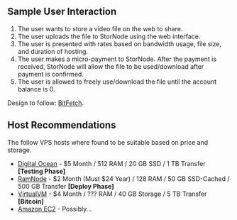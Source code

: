 ## Sample User Interaction ##

1. The user wants to store a video file on the web to share.
2. The user uploads the file to StorNode using the web interface.
3. The user is presented with rates based on bandwidth usage, file size, and duration of hosting. 
4. The user makes a micro-payment to StorNode. After the payment is received, StorNode will allow the file to be used/download after payment is confirmed.
5. The user is allowed to freely use/download the file until the account balance is 0. 

Design to follow: [BitFetch](https://bitfetch.com/).

## Host Recommendations ##
The follow VPS hosts where found to be suitable based on price and storage. 

- [Digital Ocean](http://digitalocean.com) - $5 Month / 512 RAM / 20 GB SSD / 1 TB Transfer **[Testing Phase]**
- [RamNode](http://www.ramnode.com/) - $2 Month (Must $24 Year) / 128 RAM / 50 GB SSD-Cached / 500 GB Transfer **[Deploy Phase]**
- [VirtualVM](http://www.virtualvm.com/) - $4 Month / ??? RAM / 40 GB Storage / 5 TB Transfer **[Bitcoin]**
- [Amazon EC2](https://aws.amazon.com/ec2/) - Possibly...